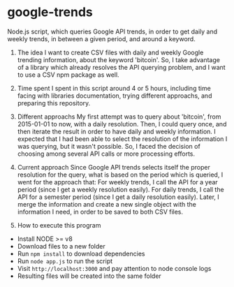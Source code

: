 # google-trends
Node.js script, which queries Google API trends, in order to get daily and weekly trends, in between a given period, and around a keyword.

1. The idea
I want to create CSV files with daily and weekly Google trending information, about the keyword 'bitcoin'. 
So, I take advantage of a library which already resolves the API querying problem, and I want to use a CSV npm package as well. 

2. Time spent 
I spent in this script around 4 or 5 hours, including time facing with libraries documentation, trying different approachs, and preparing this repository.

3. Different approachs
My first attempt was to query about 'bitcoin', from 2015-01-01 to now, with a daily resolution.
Then, I could query once, and then iterate the result in order to have daily and weekly information. 
I expected that I had been able to select the resolution of the information I was querying, but it wasn't possible.
So, I faced the decision of choosing among several API calls or more processing efforts.

4. Current approach
Since Google API trends selects itself the proper resolution for the query, what is based on the period which is queried, I went for the approach that:
For weekly trends, I call the API for a year period (since I get a weekly resolution easily).
For daily trends, I call the API for a semester period (since I get a daily resolution easily).
Later, I merge the information and create a new single object with the information I need, in order to be saved to both CSV files.

5. How to execute this program
- Install NODE >= v8
- Download files to a new folder
- Run `npm install` to download dependencies
- Run `node app.js` to run the script
- Visit `http://localhost:3000` and pay attention to node console logs
- Resulting files will be created into the same folder
